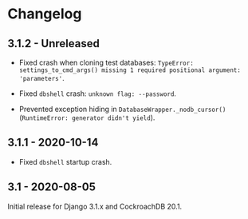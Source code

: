 # Changelog

## 3.1.2 - Unreleased

- Fixed crash when cloning test databases: `TypeError: settings_to_cmd_args()
  missing 1 required positional argument: 'parameters'`.

- Fixed `dbshell` crash: `unknown flag: --password`.

- Prevented exception hiding in `DatabaseWrapper._nodb_cursor()`
  (`RuntimeError: generator didn't yield`).

## 3.1.1 - 2020-10-14

- Fixed `dbshell` startup crash.

## 3.1 - 2020-08-05

Initial release for Django 3.1.x and CockroachDB 20.1.

